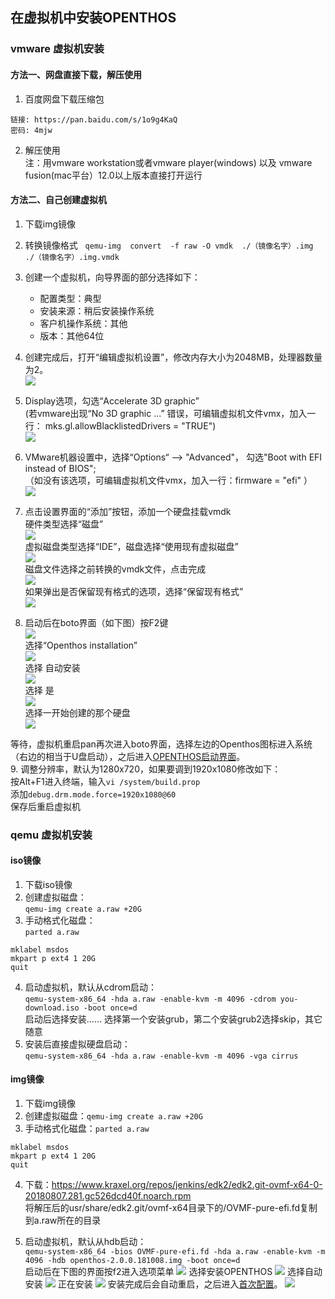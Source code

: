## 在虚拟机中安装OPENTHOS

### vmware 虚拟机安装

#### 方法一、网盘直接下载，解压使用
1. 百度网盘下载压缩包
```  
链接: https://pan.baidu.com/s/1o9g4KaQ 
密码: 4mjw
```  
2. 解压使用  
注：用vmware workstation或者vmware player(windows) 以及 vmware fusion(mac平台）12.0以上版本直接打开运行

#### 方法二、自己创建虚拟机
1. 下载img镜像
2. 转换镜像格式
   ```qemu-img  convert  -f raw -O vmdk  ./（镜像名字）.img  ./（镜像名字）.img.vmdk```
3. 创建一个虚拟机，向导界面的部分选择如下：
   - 配置类型：典型   
   - 安装来源：稍后安装操作系统   
   - 客户机操作系统：其他   
   - 版本：其他64位   
4. 创建完成后，打开“编辑虚拟机设置”，修改内存大小为2048MB，处理器数量为2。  
![](../pic/anzhuang/vmware.png)

5. Display选项，勾选“Accelerate 3D graphic”  
(若vmware出现“No 3D graphic ...” 错误，可编辑虚拟机文件vmx，加入一行： mks.gl.allowBlacklistedDrivers = "TRUE")  
![](../pic/anzhuang/vmware3d.png)

6. VMware机器设置中，选择“Options“ --> "Advanced"， 勾选"Boot with EFI instead of BIOS";  
（如没有该选项，可编辑虚拟机文件vmx，加入一行：firmware = "efi" ）  
![](../pic/anzhuang/vmwareboot.png)

7. 点击设置界面的“添加”按钮，添加一个硬盘挂载vmdk  
硬件类型选择“磁盘”  
![](../pic/anzhuang/hardware.png)  
虚拟磁盘类型选择“IDE”，磁盘选择“使用现有虚拟磁盘”  
![](../pic/anzhuang/disk.png)  
磁盘文件选择之前转换的vmdk文件，点击完成   
![](../pic/anzhuang/selectdisk.png)  
如果弹出是否保留现有格式的选项，选择“保留现有格式”  
![](../pic/anzhuang/keepfmt.png)

8. 启动后在boto界面（如下图）按F2键  
![](../pic/anzhuang/boto1.png)  
选择“Openthos installation”  
![](../pic/anzhuang/botoF2.png)  
选择 自动安装  
![](../pic/anzhuang/vmAutoInstall.png)  
选择 是  
![](../pic/anzhuang/vmAutoInstall1.png)  
选择一开始创建的那个硬盘  
![](../pic/anzhuang/vmAutoInstall2.png)

等待，虚拟机重启pan再次进入boto界面，选择左边的Openthos图标进入系统（右边的相当于U盘启动），之后进入[OPENTHOS启动界面](../一.安装.md#启动界面)。  
9. 调整分辨率，默认为1280x720，如果要调到1920x1080修改如下：  
按Alt+F1进入终端，输入```vi /system/build.prop```  
添加```debug.drm.mode.force=1920x1080@60```  
保存后重启虚拟机

### qemu 虚拟机安装
#### iso镜像
1. 下载iso镜像
2. 创建虚拟磁盘：  
`qemu-img create a.raw +20G`
3. 手动格式化磁盘：  
`parted a.raw`  
```
mklabel msdos
mkpart p ext4 1 20G
quit
```
4. 启动虚拟机，默认从cdrom启动：  
`qemu-system-x86_64 -hda a.raw -enable-kvm -m 4096 -cdrom you-download.iso -boot once=d`   
启动后选择安装…… 选择第一个安装grub，第二个安装grub2选择skip，其它随意
5. 安装后直接虚拟硬盘启动：  
`qemu-system-x86_64 -hda a.raw -enable-kvm -m 4096 -vga cirrus`

#### img镜像
1. 下载img镜像
2. 创建虚拟磁盘：`qemu-img create a.raw +20G`
3. 手动格式化磁盘：`parted a.raw`  
```
mklabel msdos
mkpart p ext4 1 20G
quit
```
4. 下载：https://www.kraxel.org/repos/jenkins/edk2/edk2.git-ovmf-x64-0-20180807.281.gc526dcd40f.noarch.rpm  
将解压后的usr/share/edk2.git/ovmf-x64目录下的/OVMF-pure-efi.fd复制到a.raw所在的目录

5. 启动虚拟机，默认从hdb启动：  
`qemu-system-x86_64 -bios OVMF-pure-efi.fd -hda a.raw -enable-kvm -m 4096 -hdb openthos-2.0.0.181008.img -boot once=d`  
启动后在下图的界面按f2进入选项菜单
![](../pic/anzhuang/qemu1.png)
选择安装OPENTHOS
![](../pic/anzhuang/qemu2.png)
选择自动安装
![](../pic/anzhuang/qemu3.png)
正在安装
![](../pic/anzhuang/qemu4.png)
安装完成后会自动重启，之后进入[首次配置](../二.首次配置)。
![](../pic/anzhuang/qemu5.png)


